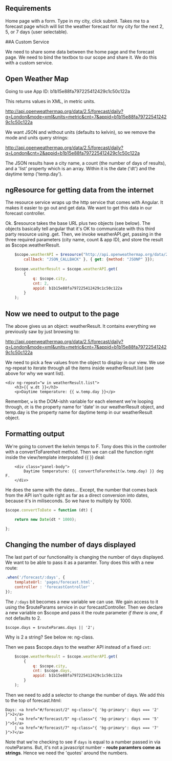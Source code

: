 ## Requirements

Home page with a form.  Type in my city, click submit.  Takes me to a forecast page which will list the weather forecast for my city for the next 2, 5, or 7 days (user selectable).

##A Custom Service

We need to share some data between the home page and the forecast page.  We need to bind the textbox to our scope and share it.  We do this with a custom service.

## Open Weather Map

Going to use App ID: b1b15e88fa797225412429c1c50c122a

This returns values in XML, in metric units.

http://api.openweathermap.org/data/2.5/forecast/daily?q=London&mode=xml&units=metric&cnt=7&appid=b1b15e88fa797225412429c1c50c122a

We want JSON and without units (defaults to kelvin), so we remove the mode and units query strings:

http://api.openweathermap.org/data/2.5/forecast/daily?q=London&cnt=2&appid=b1b15e88fa797225412429c1c50c122a

The JSON results have a city name, a count (the number of days of results), and a 'list' property which is an array.  Within it is the date ('dt') and the daytime temp ('temp.day').

## ngResource for getting data from the internet

The resource service wraps up the http service that comes with Angular.  It makes it easier to go out and get data.  We want to get this data in our forecast controller.

Ok.  $resource takes the base URL plus two objects (see below).  The objects basically tell angular that it's OK to communicate with this third party resource using .get.  Then, we invoke weatherAPI.get, passing in the three required parameters (city name, count & app ID), and store the result as $scope.weatherResult.

```javascript
    $scope.weatherAPI = $resource("http://api.openweathermap.org/data/2.5/forecast/daily", {
        callback: "JSON_CALLBACK" }, { get: {method: "JSONP" }});
    
    $scope.weatherResult = $scope.weatherAPI.get(
        {
            q: $scope.city,
            cnt: 2,
            appid: b1b15e88fa797225412429c1c50c122a
        }
    );
```

## Now we need to output to the page

The above gives us an object: weatherResult.  It contains everything we previously saw by just browsing to:

http://api.openweathermap.org/data/2.5/forecast/daily?q=London&mode=xml&units=metric&cnt=7&appid=b1b15e88fa797225412429c1c50c122a

We need to pick a few values from the object to display in our view.  We use ng-repeat to iterate through all the items inside weatherResult.list (see above for why we want list).

```
<div ng-repeat="w in weatherResult.list">
    <h3>{{ w.dt }}</h3>
    <p>Daytime temperature: {{ w.temp.day }}</p>
```

Remember, `w` is the DOM-ishh variable for each element we're looping through, `dt` is the property name for 'date' in our weatherResult object, and temp.day is the property name for daytime temp in our weatherResult object.

## Formatting output

We're going to convert the kelvin temps to F.  Tony does this in the controller with a convertToFarenheit method.  Then we can call the function right inside the view/template interpolated {{ }} deal:

```
    <div class="panel-body">
        Daytime temperature: {{ convertToFarenheit(w.temp.day) }} deg F.
    </div>
```

He does the same with the dates...  Except, the number that comes back from the API isn't quite right as far as a direct conversion into dates, because it's in miliseconds.  So we have to multiply by 1000.

```javascript
$scope.convertToDate = function (dt) {

    return new Date(dt * 1000);

};
```

## Changing the number of days displayed

The last part of our functionality is changing the number of days displayed.  We want to be able to pass it as a paramter.  Tony does this with a new route:

```javascript
.when('/forecast/:days', {
    templateUrl: 'pages/forecast.html',
    controller : 'forecastController'
});
```

The `/:days` bit becomes a new variable we can use.  We gain access to it using the $routeParams service in our forecastController.  Then we declare a new variable on $scope and pass it the route parameter _if there is one_, if not defaults to 2.

`$scope.days = $routeParams.days || '2';`

Why is 2 a string?  See below re: ng-class.

Then we pass $scope.days to the weather API instead of a fixed `cnt`:

```javascript
    $scope.weatherResult = $scope.weatherAPI.get(
        {
            q: $scope.city,
            cnt: $scope.days,
            appid: b1b15e88fa797225412429c1c50c122a
        }
    );
```

Then we need to add a selector to change the number of days.  We add this to the top of forecast.html:

```
Days: <a href="#/forecast/2" ng-class="{ 'bg-primary': days === '2' }">2</a>
    | <a href="#/forecast/5" ng-class="{ 'bg-primary': days === '5' }">5</a>
    | <a href="#/forecast/7" ng-class="{ 'bg-primary': days === '7' }">7</a>
```

Note that we're checking to see if `days` is equal to a number passed in via routeParams.  But, it's not a javascript number - **route paramters come as strings**.  Hence we need the 'quotes' around the numbers.